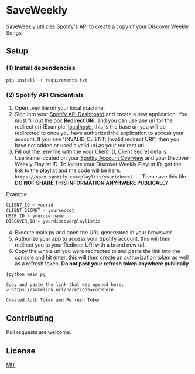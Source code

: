 # SaveWeekly
SaveWeekly utilizies Spotify's API to create a copy of your Discover Weekly Songs.

## Setup
### (1) Install dependencies
```bash
pip install -r requirements.txt
```
### (2) Spotify API Credentials
1. Open ```.env``` file on your local machine.
2. Sign into your [Spotify API Dashboard](https://developer.spotify.com/dashboard) and create a new application. You must fill out the box **Redirect URI**, and you can use any uri for the redirect uri (Example: [localhost:](http://localhost:8888/callback), this is the base uri you will be redirected to once you have authorized the application to access your account. If you see "INVALID_CLIENT: Invalid redirect URI", then you have not added or used a valid uri as your redirect uri.
3. Fill out the .env file with the your Client ID, Client Secret details, Username located on your [Spotify Account Overview](https://www.spotify.com/account) and your Discover Weekly Playlist ID. To locate your Discover Weekly Playlist ID, get the link to the playlist and the code will be here. ```https://open.spotify.com/playlist/youridhere?...``` Then save this file. **DO NOT SHARE THIS INFORMATION ANYHWERE PUBLICALLY**

Example:

```python
CLIENT_ID = yourid
CLIENT_SECRET = yoursecret
USER_ID = yourusername
DISCOVER_ID = yourdiscoverplaylistid
```
4. Execute main.py and open the URL genereated in your browswer.
5. Authorize your app to access your Spotify account, this will then redirect you to your Redirect URI with a brand new url.
6. Copy the whole url you were redirected to and paste the link into the console and hit enter, this will then create an authorization token as well as a refresh token. **Do not post your refresh token anywhere publically**

```
$python main.py

Copy and paste the link that was opened here:
> https://somelink.url/here?code=codehere

Created Auth Token and Refresh Token
```
## Contributing
Pull requests are welcome.

## License
[MIT](https://choosealicense.com/licenses/mit/)
